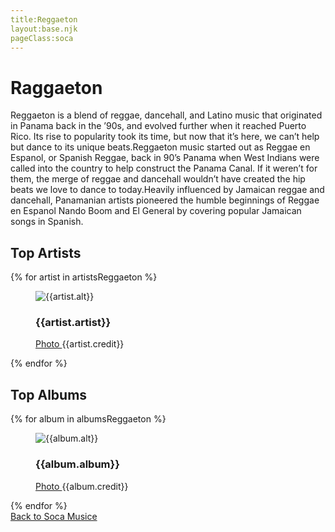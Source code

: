 ```yaml
---
title:Reggaeton
layout:base.njk
pageClass:soca
---
```

<h1 class="subgenre-title"> Raggaeton<!-- sub genre name--></h1>

<p class="summary"> Reggaeton is a blend of reggae, dancehall, and Latino music that originated in Panama back in the ’90s, and evolved further when it reached Puerto Rico. Its rise to popularity took its time, but now that it’s here, we can’t help but dance to its unique beats.Reggaeton music started out as Reggae en Espanol, or Spanish Reggae, back in 90’s Panama when West Indians were called into the country to help construct the Panama Canal. If it weren’t for them, the merge of reggae and dancehall wouldn’t have created the hip beats we love to dance to today.Heavily influenced by Jamaican reggae and dancehall, Panamanian artists pioneered the humble beginnings of Reggae en Espanol Nando Boom and El General by covering popular Jamaican songs in Spanish.
<!-- subgenre summary--></p>

<!-- top album and artist section-->

<section class="top">
<h2>Top Artists</h2>
<div class="artist">
    {% for artist in artistsReggaeton %}
    <figure>
        <img src="{{artist.src}}" alt="{{artist.alt}}">
        <figcaption>
            <h3>{{artist.artist}}</h3>
            <p><a href="{{artist.creditLink}}">Photo </a>{{artist.credit}}</p>
        </figcaption>
        </figure>
    {% endfor %}
</div>
</section>

<section class="top">
<h2>Top Albums</h2>
<div class="albums">
    {% for album in albumsReggaeton %}
    <figure>
        <img src="{{album.src}}" alt="{{album.alt}}">
        <figcaption>
            <h3>{{album.album}}</h3>
            <p><a href="{{album.creditLink}}">Photo </a>{{album.credit}}</p>
        </figcaption>
        </figure>
    {% endfor %}
</div>
</section>
<section class="back"><a href="/soca-music">Back to Soca Musice</a></section>
<!-- suggestion section, still figuring out how to format this using the bubble diagram from the wireframe-->